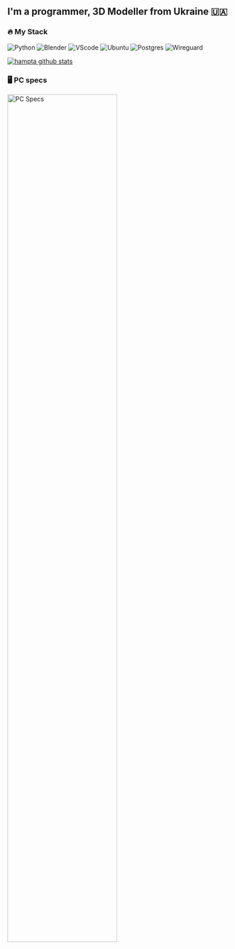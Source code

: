 ## I'm a programmer, 3D Modeller from Ukraine 🇺🇦

### 🔥 My Stack
![Python](https://img.shields.io/badge/Python-3.8+-40304f?style=for-the-badge&logo=python&logoColor=ffde00)
![Blender](https://img.shields.io/badge/blender-3.0+-3b001c?logo=blender&style=for-the-badge)
![VScode](https://img.shields.io/badge/vscode-555555?logo=visualstudiocode&style=for-the-badge)
![Ubuntu](https://img.shields.io/badge/ubuntu_server-555555?logo=ubuntu&style=for-the-badge)
![Postgres](https://img.shields.io/badge/PostgreSQL-555555?logo=Postgresql&style=for-the-badge)
![Wireguard](https://img.shields.io/badge/Wireguard-555555?logo=Wireguard&style=for-the-badge)

[![hampta github stats](https://github-readme-stats.vercel.app/api?username=hampta&theme=nightowl)](https://github.com/hampta)

### 🖥️ PC specs
<a href=https://valid.x86.fr/xk4n6r>
  <img src=https://valid.x86.fr/cache/banner/xk4n6r-4.png alt="PC Specs" width="70%">
<a>
